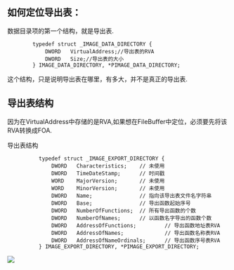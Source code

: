 如何定位导出表：
---

数据目录项的第一个结构，就是导出表.

            typedef struct _IMAGE_DATA_DIRECTORY {
                DWORD   VirtualAddress;//导出表的RVA
                DWORD   Size;//导出表的大小
            } IMAGE_DATA_DIRECTORY, *PIMAGE_DATA_DIRECTORY;


这个结构，只是说明导出表在哪里，有多大，并不是真正的导出表.

导出表结构
---

因为在VirtualAddress中存储的是RVA,如果想在FileBuffer中定位，必须要先将该RVA转换成FOA.

导出表结构
						
              typedef struct _IMAGE_EXPORT_DIRECTORY {								
                  DWORD   Characteristics;    // 未使用				
                  DWORD   TimeDateStamp;      // 时间戳				
                  WORD    MajorVersion;       // 未使用				
                  WORD    MinorVersion;       // 未使用				
                  DWORD   Name;               // 指向该导出表文件名字符串				
                  DWORD   Base;               // 导出函数起始序号				
                  DWORD   NumberOfFunctions;  // 所有导出函数的个数				
                  DWORD   NumberOfNames;      // 以函数名字导出的函数个数				
                  DWORD   AddressOfFunctions;         // 导出函数地址表RVA								
                  DWORD   AddressOfNames;             // 导出函数名称表RVA								
                  DWORD   AddressOfNameOrdinals;      // 导出函数序号表RVA								
              } IMAGE_EXPORT_DIRECTORY, *PIMAGE_EXPORT_DIRECTORY;								

![](https://i.loli.net/2021/11/12/wSsBH8PdFbyTMKe.png)


            
